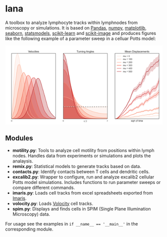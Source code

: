 lana
====

A toolbox to analyze lymphocyte tracks within lymphnodes from microscopy or simulations. It is based on [Pandas](http://pandas.pydata.org/), [numpy](http://www.numpy.org/), [matplotlib](http://matplotlib.org/), [seaborn](http://web.stanford.edu/~mwaskom/software/seaborn/), [statsmodels](http://statsmodels.sourceforge.net/), [scikit-learn](http://scikit-learn.org/) and [scikit-image](http://scikit-image.org/) and produces figures like the following example of a parameter sweep in a celluar Potts model:

![alt text](Examples/sweep.png "Plot of a parameter sweep")


Modules
-------
  * **motility.py**: Tools to analyze cell motility from positions within lymph nodes. Handles data from experiments or simulations and plots the analaysis.
  * **remix.py**: Statistical models to generate tracks based on data.
  * **contacts.py**: Identify contacts between T cells and dendritic cells.
  * **excalib2.py**: Wrapper to configure, run and analyze excalib2 cellular Potts model simulations. Includes functions to run parameter sweeps or compare different commands.
  * **imaris.py**: Loads cell tracks from excel spreadsheets exported from [Imaris](http://www.bitplane.com/imaris/imaris).
  * **volocity.py**: Loads [Volocity](http://www.perkinelmer.co.uk/volocity) cell tracks.
  * **spim.py**: Displays and finds cells in SPIM (Single Plane Illumination Microscopy) data.

For usage see the examples in `if __name__ == '__main__'` in the corresponding module.
